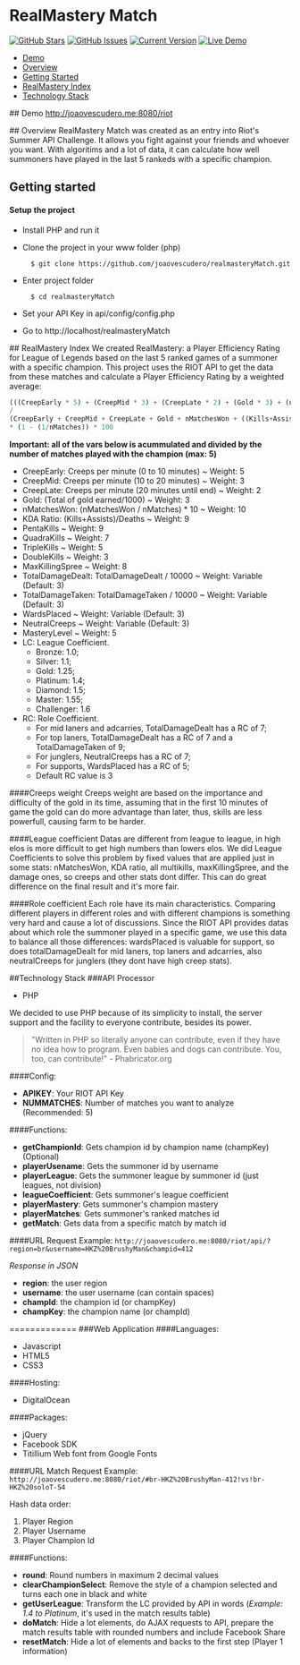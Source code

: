 RealMastery Match
============
[![GitHub Stars](https://img.shields.io/github/stars/joaovescudero/realmasteryMatch.svg)](https://github.com/joaovescudero/realmasteryMatch/stargazers) [![GitHub Issues](https://img.shields.io/github/issues/joaovescudero/realmasteryMatch.svg)](https://github.com/joaovescudero/realmasteryMatch/issues) [![Current Version](https://img.shields.io/badge/version-0.1-green.svg)](https://github.com/joaovescudero/realmasteryMatch/) [![Live Demo](https://img.shields.io/badge/demo-online-green.svg)](http://joaovescudero.me:8080/riot)

* [Demo](#demo)
* [Overview](#overview)
* [Getting Started](#start)
* [RealMastery Index](#rmindex)
* [Technology Stack](#stack)

##<a name="demo"></a> Demo
http://joaovescudero.me:8080/riot

##<a name="overview"></a> Overview
RealMastery Match was created as an entry into Riot's Summer API Challenge. It allows you fight against your friends and whoever you want. With algoritims and a lot of data, it can calculate how well summoners have played in the last 5 rankeds with a specific champion.

## <a name="start"></a>Getting started

#### Setup the project

* Install PHP and run it

* Clone the project in your www folder (php)

        $ git clone https://github.com/joaovescudero/realmasteryMatch.git

* Enter project folder

        $ cd realmasteryMatch

* Set your API Key in api/config/config.php

* Go to http://localhost/realmasteryMatch


##<a name="rmindex"></a> RealMastery Index
We created RealMastery: a Player Efficiency Rating for League of Legends based on the last 5 ranked games of a summoner with a specific champion.
This project uses the RIOT API to get the data from these matches and calculate a Player Efficiency Rating by a weighted average:

```javascript
(((CreepEarly * 5) + (CreepMid * 3) + (CreepLate * 2) + (Gold * 3) + (nMatchesWon * 10) * LC) + (((Kills+Assists)/Deaths) * 9) * LC) + ((PentaKills * 9) * LC) + ((QuadraKills * 7) * LC) + ((TripleKills * 5) * LC) + ((DoubleKills * 3) * LC) + ((MaxKillingSpree * 8) * LC) + ((TotalDamageDealt * RC) * LC) + ((TotalDamageTaken * RC) * LC) + (WardsPlaced * RC) + (NeutralCreeps * RC) + (MasteryLevel * 5) )
/
(CreepEarly + CreepMid + CreepLate + Gold + nMatchesWon + ((Kills+Assists)/Deaths)) + PentaKills + QuadraKills + TripleKills + DoubleKills + MaxKillingSpree + TotalDamageDealt + TotalDamageTaken + WardsPlaced + NeutralCreeps + MasteryLevel)))
* (1 - (1/nMatches)) * 100
```

**Important: all of the vars below is acummulated and divided by the number of matches played with the champion (max: 5)**
- CreepEarly: Creeps per minute (0 to 10 minutes) ~ Weight: 5
- CreepMid: Creeps per minute (10 to 20 minutes) ~ Weight: 3
- CreepLate: Creeps per minute (20 minutes until end) ~ Weight: 2
- Gold: (Total of gold earned/1000) ~ Weight: 3 
- nMatchesWon: (nMatchesWon / nMatches) * 10 ~ Weight: 10
- KDA Ratio: (Kills+Assists)/Deaths ~ Weight: 9
- PentaKills ~ Weight: 9
- QuadraKills ~ Weight: 7
- TripleKills ~ Weight: 5
- DoubleKills ~ Weight: 3
- MaxKillingSpree ~ Weight: 8
- TotalDamageDealt: TotalDamageDealt / 10000 ~ Weight: Variable (Default: 3)
- TotalDamageTaken: TotalDamageTaken / 10000 ~ Weight: Variable (Default: 3)
- WardsPlaced ~ Weight: Variable (Default: 3)
- NeutralCreeps ~ Weight: Variable (Default: 3)
- MasteryLevel ~ Weight: 5
- LC: League Coefficient.
  - Bronze: 1.0;
  - Silver: 1.1;
  - Gold: 1.25;
  - Platinum: 1.4;
  - Diamond: 1.5;
  - Master: 1.55;
  - Challenger: 1.6
- RC: Role Coefficient.
  - For mid laners and adcarries, TotalDamageDealt has a RC of 7;
  - For top laners, TotalDamageDealt has a RC of 7 and a TotalDamageTaken of 9;
  - For junglers, NeutralCreeps has a RC of 7;
  - For supports, WardsPlaced has a RC of 5;
  - Default RC value is 3

####Creeps weight
Creeps weight are based on the importance and difficulty of the gold in its time, assuming that in the first 10 minutes of game the gold can do more advantage than later, thus, skills are less powerfull, causing farm to be harder.

####League coefficient
Datas are different from league to league, in high elos is more difficult to get high numbers than lowers elos. We did League Coefficients to solve this problem by fixed values that are applied just in some stats: nMatchesWon, KDA ratio, all multikills, maxKillingSpree, and the damage ones, so creeps and other stats dont differ. This can do great difference on the final result and it's more fair. 

####Role coefficient
Each role have its main characteristics. Comparing different players in different roles and with different champions is something very hard and cause a lot of discussions. Since the RIOT API provides datas about which role the summoner played in a specific game, we use this data to balance all those differences: wardsPlaced is valuable for support, so does totalDamageDealt for mid laners, top laners and adcarries, also neutralCreeps for junglers (they dont have high creep stats).

##<a name="stack"></a>Technology Stack
###API Processor
* PHP

We decided to use PHP because of its simplicity to install, the server support and the facility to everyone contribute, besides its power.


> "Written in PHP so literally anyone can contribute, even if they have no idea how to program. Even babies and dogs can contribute. You, too, can contribute!" - Phabricator.org


####Config:
 - **APIKEY**: Your RIOT API Key
 - **NUMMATCHES**: Number of matches you want to analyze (Recommended: 5)

####Functions:
- **getChampionId**: Gets champion id by champion name (champKey) (Optional)
- **playerUsename**: Gets the summoner id by username
- **playerLeague**: Gets the summoner league by summoner id (just leagues, not division)
- **leagueCoefficient**: Gets summoner's league coefficient
- **playerMastery**: Gets summoner's champion mastery
- **playerMatches**: Gets summoner's ranked matches id
- **getMatch**: Gets data from a specific match by match id

####URL Request Example:
`http://joaovescudero.me:8080/riot/api/?region=br&username=HKZ%20BrushyMan&champid=412`

*Response in JSON*

 - **region**: the user region
 - **username**: the user username (can contain spaces)
 - **champId**: the champion id (or champKey)
 - **champKey**: the champion name (or champId)

=============
###Web Application
####Languages:
 - Javascript
 - HTML5
 - CSS3

####Hosting:
  - DigitalOcean

####Packages:
  - jQuery
  - Facebook SDK
  - Titillium Web font from Google Fonts

####URL Match Request Example:
`http://joaovescudero.me:8080/riot/#br-HKZ%20BrushyMan-412!vs!br-HKZ%20soloT-54`

Hash data order:
 1. Player Region
 2. Player Username
 3. Player Champion Id


####Functions:
- **round**: Round numbers in maximum 2 decimal values
- **clearChampionSelect**: Remove the style of a champion selected and turns each one in black and white
- **getUserLeague**: Transform the LC provided by API in words (*Example: 1.4 to Platinum*, it's used in the match results table)
- **doMatch**: Hide a lot elements, do AJAX requests to API, prepare the match results table with rounded numbers and include Facebook Share
- **resetMatch**: Hide a lot of elements and backs to the first step (Player 1 information)
